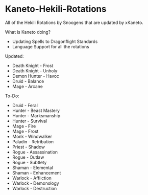 # Kaneto-Hekili-Rotations

All of the Hekili Rotations by Snoogens that are updated by xKaneto.

What is Kaneto doing?

- Updating Spells to Dragonflight Standards
- Language Support for all the rotations

Updated:

- Death Knight - Frost
- Death Knight - Unholy
- Demon Hunter - Havoc
- Druid - Balance
- Mage - Arcane

To-Do:

- Druid - Feral
- Hunter - Beast Mastery
- Hunter - Marksmanship
- Hunter - Survival
- Mage - Fire
- Mage - Frost
- Monk - Windwalker
- Paladin - Retribution
- Priest - Shadow
- Rogue - Assassination
- Rogue - Outlaw
- Rogue - Subtlety
- Shaman - Elemental
- Shaman - Enhancement
- Warlock - Affliction
- Warlock - Demonology
- Warlock - Destruction

